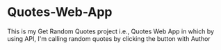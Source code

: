 # Quotes-Web-App
This is my Get Random Quotes project i.e., Quotes Web App in which by using API, I'm calling random quotes by clicking the button with Author
